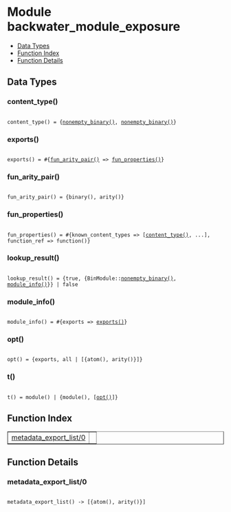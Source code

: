 

# Module backwater_module_exposure #
* [Data Types](#types)
* [Function Index](#index)
* [Function Details](#functions)

<a name="types"></a>

## Data Types ##




### <a name="type-content_type">content_type()</a> ###


<pre><code>
content_type() = {<a href="#type-nonempty_binary">nonempty_binary()</a>, <a href="#type-nonempty_binary">nonempty_binary()</a>}
</code></pre>




### <a name="type-exports">exports()</a> ###


<pre><code>
exports() = #{<a href="#type-fun_arity_pair">fun_arity_pair()</a> =&gt; <a href="#type-fun_properties">fun_properties()</a>}
</code></pre>




### <a name="type-fun_arity_pair">fun_arity_pair()</a> ###


<pre><code>
fun_arity_pair() = {binary(), arity()}
</code></pre>




### <a name="type-fun_properties">fun_properties()</a> ###


<pre><code>
fun_properties() = #{known_content_types =&gt; [<a href="#type-content_type">content_type()</a>, ...], function_ref =&gt; function()}
</code></pre>




### <a name="type-lookup_result">lookup_result()</a> ###


<pre><code>
lookup_result() = {true, {BinModule::<a href="#type-nonempty_binary">nonempty_binary()</a>, <a href="#type-module_info">module_info()</a>}} | false
</code></pre>




### <a name="type-module_info">module_info()</a> ###


<pre><code>
module_info() = #{exports =&gt; <a href="#type-exports">exports()</a>}
</code></pre>




### <a name="type-opt">opt()</a> ###


<pre><code>
opt() = {exports, all | [{atom(), arity()}]}
</code></pre>




### <a name="type-t">t()</a> ###


<pre><code>
t() = module() | {module(), [<a href="#type-opt">opt()</a>]}
</code></pre>

<a name="index"></a>

## Function Index ##


<table width="100%" border="1" cellspacing="0" cellpadding="2" summary="function index"><tr><td valign="top"><a href="#metadata_export_list-0">metadata_export_list/0</a></td><td></td></tr></table>


<a name="functions"></a>

## Function Details ##

<a name="metadata_export_list-0"></a>

### metadata_export_list/0 ###

<pre><code>
metadata_export_list() -&gt; [{atom(), arity()}]
</code></pre>
<br />

